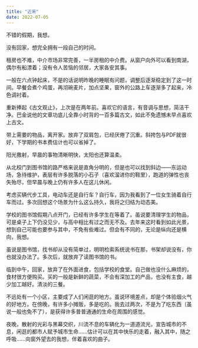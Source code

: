 ```yaml
---
title: "近来"
date: 2022-07-05
---
```


不错的假期，我想。

没有回家，想完全拥有一段自己的时间。

租房也不难，中介市场非常完善，一半房租的中介费。从窗户向外可以看到南湖，偶尔有船漂着；没有令人苦恼的邻居，大家各安其事。

一般在六点钟起床，不是的话说明昨晚的睡眠有问题，调整后逐渐稳定到了这一时间。早餐会煮个鸡蛋，再沏碗麦片，加点坚果，窗外的公路上车逐渐多了起来，冷色调衬着。

重新捧起《古文观止》，上次是在两年前。喜欢它的语言，有音调与思想，简洁干净。巴金说他的文章功底儿全靠小时背的一百多篇古文，如此不免遗憾未早点喜欢上古文。

带上需要的物品，离开家。放弃了双肩包，已经厌倦了沉重。斜挎包与PDF就很好，下学期的书本费估计也可以省掉了。

阳光撒射，早晨的事物清晰明快，太阳也还算温柔。

从北校门到图书馆的路严格来说是直角分明的，但是也可以找到斜边——东运动场，急待维护，表层有许多脱落的小石子（喜欢溜进你的鞋里），跑道的弹性也丧失殆尽，但早晨与晚上仍有许多人在这儿休闲。

考虑买辆代步工具，电动车还是自行车？自行车，因为我看到了一位女生骑着自行车而过。多次回想这个场景为什么这么持久，我将之归结为动态美。

学校的图书馆假期八点开门，已经有许多学生在等着了。虽说要清理学生的物品，可是桌子上下仍没见少，与高中相比有过之而无不及。去年来这时看到如此光景，想到自己可能也要参与其中，不免有些难过。但会有不同的，无论是纵向还是横向，我想。

虽说是图书馆，找书却从没有简单过，明明检索系统说书在那，书架却说没有，你也就没办法了。多次后，就放弃了读图书馆的书。

临到中午，回家，放弃了在外面进食，包括学校的食堂。自己做也没什么麻烦的，食材很方便购买。买的一般是新鲜的蔬菜，不会有深加工的产品，也没有主食，越少加工越好。清淡的三餐。

不远处有一个小区，主要成了人们闲逛的地方。虽说环境差点，却是个体验烟火气的好地方。在傍晚，有许多小摊贩，多是吃的。我去过两次，不是为了吃东西（虽说一般也免不了），是获得许多普普通通的生命在周围的感觉。

夜晚，散射的光彩与黑幕交织，川流不息的车辆化为一道道流光，宣告城市的不息，闲逛的都市人赋予城市生命……估计可以在其中快乐的走着，融入其中，随之呼吸……向窗外望去的我想，伴着喜欢的曲子。
